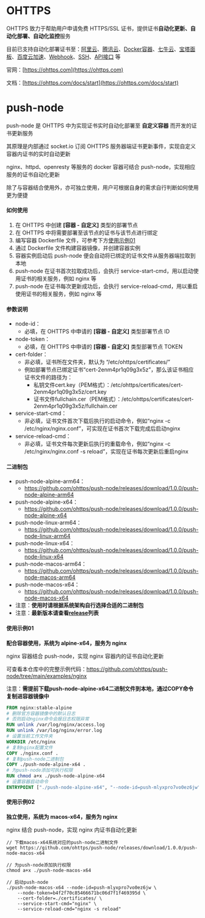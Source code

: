 # OHTTPS

OHTTPS 致力于帮助用户申请免费 HTTPS/SSL 证书，提供证书**自动化更新、自动化部署、自动化监控**服务

目前已支持自动化部署证书至：[阿里云](https://ohttps.com/docs/cloud/aliyun/)、[腾讯云](https://ohttps.com/docs/cloud/tcloud/)、[Docker容器](https://ohttps.com/docs/cloud/docker/)、[七牛云](https://ohttps.com/docs/cloud/qiniu/)、[宝塔面板](https://ohttps.com/docs/cloud/btcn/)、[百度云加速](https://ohttps.com/docs/cloud/bdyjs/)、[Webhook](https://ohttps.com/docs/cloud/webhook/)、[SSH](https://ohttps.com/docs/cloud/ssh/)、[API接口](https://ohttps.com/docs/cloud/api/) 等

官网：[https://ohttps.com](https://ohttps.com)

文档：[https://ohttps.com/docs/start](https://ohttps.com/docs/start)


# push-node

push-node 是 OHTTPS 中为实现证书实时自动化部署至 **自定义容器** 而开发的证书更新服务

其原理是内部通过 socket.io 订阅 OHTTPS 服务器端证书更新事件，实现自定义容器内证书的实时自动更新

nginx、httpd、openresty 等服务的 docker 容器可结合 push-node，实现相应服务的证书自动化更新

除了与容器结合使用外，亦可独立使用，用户可根据自身的需求自行判断如何使用更为便捷


#### 如何使用
1. 在 OHTTPS 中创建 **[容器 - 自定义]** 类型的部署节点
2. 在 OHTTPS 中将需要部署至该节点的证书与该节点进行绑定
3. 编写容器 Dockerfile 文件，可参考下方[使用示例01](#使用示例01)
4. 通过 Dockerfile 文件构建容器镜像，并创建容器实例
5. 容器实例启动后 push-node 便会自动将已绑定的证书文件从服务器端拉取到本地
6. push-node 在证书首次拉取成功后，会执行 service-start-cmd，用以启动使用证书的相关服务，例如 nginx 等
7. push-node 在证书每次更新成功后，会执行 service-reload-cmd，用以重启使用证书的相关服务，例如 nginx 等

#### 参数说明
* node-id：
    * 必填，在 OHTTPS 中申请的 **[容器 - 自定义]** 类型部署节点 ID
* node-token：
    * 必填，在 OHTTPS 中申请的 **[容器 - 自定义]** 类型部署节点 TOKEN
* cert-folder：
    * 非必填，证书所在文件夹，默认为 “/etc/ohttps/certificates/”
    * 例如部署节点已绑定证书“cert-2enm4pr1q09g3x5z”，那么该证书相应证书文件的路径为：
        * 私钥文件cert.key（PEM格式）：/etc/ohttps/certificates/cert-2enm4pr1q09g3x5z/cert.key
        * 证书文件fullchain.cer（PEM格式）：/etc/ohttps/certificates/cert-2enm4pr1q09g3x5z/fullchain.cer
* service-start-cmd：
    * 非必填，证书文件首次下载后执行的启动命令，例如“nginx -c /etc/nginx/nginx.conf”，可实现在证书首次下载完成后启动nginx
* service-reload-cmd：
    * 非必填，证书文件每次更新后执行的重载命令，例如“nginx -c /etc/nginx/nginx.conf -s reload”，实现在证书每次更新后重启nginx


#### 二进制包
* push-node-alpine-arm64：
    * https://github.com/ohttps/push-node/releases/download/1.0.0/push-node-alpine-arm64
* push-node-alpine-x64：
    * https://github.com/ohttps/push-node/releases/download/1.0.0/push-node-alpine-x64
* push-node-linux-arm64：
    * https://github.com/ohttps/push-node/releases/download/1.0.0/push-node-linux-arm64
* push-node-linux-x64：
    * https://github.com/ohttps/push-node/releases/download/1.0.0/push-node-linux-x64
* push-node-macos-arm64：
    * https://github.com/ohttps/push-node/releases/download/1.0.0/push-node-macos-arm64
* push-node-macos-x64：
    * https://github.com/ohttps/push-node/releases/download/1.0.0/push-node-macos-x64
* 注意：**使用时请根据系统架构自行选择合适的二进制包**
* 注意：**最新版本请查看[release](https://github.com/ohttps/push-node/releases)列表**


#### 使用示例01
**配合容器使用，系统为 alpine-x64，服务为 nginx**

nginx 容器结合 push-node，实现 nginx 容器内的证书自动化更新

可查看本仓库中的完整示例代码：https://github.com/ohttps/push-node/tree/main/examples/nginx

注意：**需提前下载push-node-alpine-x64二进制文件到本地，通过COPY命令复制进容器镜像中**

```Dockerfile
FROM nginx:stable-alpine
# 删除官方容器镜像中的默认日志
# 否则启动nginx命令会报日志权限异常
RUN unlink /var/log/nginx/access.log
RUN unlink /var/log/nginx/error.log
# 设置当前工作文件夹
WORKDIR /etc/nginx
# 复制nginx配置文件
COPY ./nginx.conf .
# 复制push-node二进制包
COPY ./push-node-alpine-x64 .
# 为push-node添加可执行权限
RUN chmod a+x ./push-node-alpine-x64
# 设置容器启动命令
ENTRYPOINT ["./push-node-alpine-x64", "--node-id=push-mlyxpro7vo0ez6jw", "--node-token=b4f2f70c85466671bc06d7f1f469395d", "--cert-folder=/etc/nginx/certificates/", "--service-start-cmd='nginx'", "--service-reload-cmd='nginx -s reload'"]
```


#### 使用示例02
**独立使用，系统为 macos-x64，服务为 nginx**

nginx 结合 push-node，实现 nginx 内证书自动化更新

```shell
// 下载macos-x64系统对应的push-node二进制文件
wget https://github.com/ohttps/push-node/releases/download/1.0.0/push-node-macos-x64

// 为push-node添加执行权限
chmod a+x ./push-node-macos-x64

// 启动push-node
./push-node-macos-x64 --node-id=push-mlyxpro7vo0ez6jw \
    --node-token=b4f2f70c85466671bc06d7f1f469395d \
    --cert-folder=./certificates/ \
    --service-start-cmd="nginx" \
    --service-reload-cmd="nginx -s reload"
```
